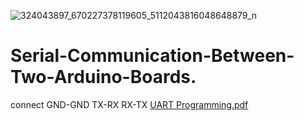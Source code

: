 ![324043897_670227378119605_5112043816048648879_n](https://user-images.githubusercontent.com/64925270/211627245-ce7f27b6-2b28-4dc5-b0c2-9ec6ecaceab7.jpg)
# Serial-Communication-Between-Two-Arduino-Boards.
connect 
  GND-GND
  TX-RX
  RX-TX
[UART Programming.pdf](https://github.com/Aronnok093/Serial-Communication-Between-Two-Arduino-Boards./files/10609908/UART.Programming.pdf)
